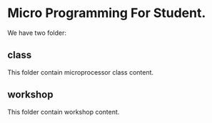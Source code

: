 # Micro Programming For Student.

We have two folder:

## class
This folder contain microprocessor class content.

## workshop
This folder contain workshop content.
